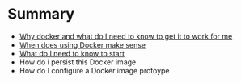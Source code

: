 # Summary

* [Why docker and what do I need to know to get it to work for me](README.md)
* [When does using Docker make sense](first-question.md)
* [What do I need to know to start](second-question.md)
* How do i persist this Docker image
* How do I configure a Docker image protoype

